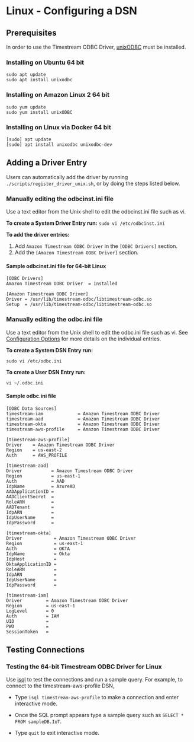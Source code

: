# Linux - Configuring a DSN

## Prerequisites
In order to use the Timestream ODBC Driver, [unixODBC](http://www.unixodbc.org/) must be installed.

### Installing on Ubuntu 64 bit

```
sudo apt update
sudo apt install unixodbc
```

### Installing on Amazon Linux 2 64 bit

```
sudo yum update
sudo yum install unixODBC
```

### Installing on Linux via Docker 64 bit

```
[sudo] apt update
[sudo] apt install unixodbc unixodbc-dev
```

## Adding a Driver Entry

Users can automatically add the driver by running `./scripts/register_driver_unix.sh`, or by doing the steps listed below.

### Manually editing the odbcinst.ini file ###
Use a text editor from the Unix shell to edit the odbcinst.ini file such as vi.

**To create a System Driver Entry run:**
`sudo vi /etc/odbcinst.ini`

**To add the driver entries:**
1. Add `Amazon Timestream ODBC Driver` in the `[ODBC Drivers]` section.
2. Add the `[Amazon Timestream ODBC Driver]` section.

#### Sample odbcinst.ini file for 64-bit Linux
```
[ODBC Drivers]
Amazon Timestream ODBC Driver  = Installed

[Amazon Timestream ODBC Driver]
Driver = /usr/lib/timestream-odbc/libtimestream-odbc.so
Setup  = /usr/lib/timestream-odbc/libtimestream-odbc.so
```

### Manually editing the odbc.ini file ###
Use a text editor from the Unix shell to edit the odbc.ini file such as vi. See [Configuration Options](./configuration_options.md) for more details on the individual entries.

**To create a System DSN Entry run:**

`sudo vi /etc/odbc.ini`

**To create a User DSN Entry run:**

`vi ~/.odbc.ini`

#### <a name="odbc_data_source"></a>Sample odbc.ini file
```
[ODBC Data Sources]
timestream-iam             = Amazon Timestream ODBC Driver
timestream-aad             = Amazon Timestream ODBC Driver
timestream-okta            = Amazon Timestream ODBC Driver
timestream-aws-profile     = Amazon Timestream ODBC Driver

[timestream-aws-profile]
Driver    = Amazon Timestream ODBC Driver
Region    = us-east-2
Auth      = AWS_PROFILE

[timestream-aad]
Driver           = Amazon Timestream ODBC Driver
Region           = us-east-1
Auth             = AAD
IdpName          = AzureAD
AADApplicationID = 
AADClientSecret  = 
RoleARN          = 
AADTenant        = 
IdpARN           = 
IdpUserName      = 
IdpPassword      = 

[timestream-okta]
Driver            = Amazon Timestream ODBC Driver
Region            = us-east-1
Auth              = OKTA
IdpName           = Okta
IdpHost           = 
OktaApplicationID = 
RoleARN           = 
IdpARN            = 
IdpUserName       = 
IdpPassword       = 

[timestream-iam]
Driver         = Amazon Timestream ODBC Driver
Region         = us-east-1
LogLevel       = 0
Auth           = IAM
UID            = 
PWD            = 
SessionToken   = 
```

## Testing Connections

### Testing the 64-bit Timestream ODBC Driver for Linux
Use [isql](https://www.systutorials.com/docs/linux/man/1-isql/#:~:text=isql%20is%20a%20command%20line,with%20built%2Din%20Unicode%20support) to test the connections and run a sample query. For example, to connect to the timestream-aws-profile DSN, 
* Type `isql timestream-aws-profile` to make a connection and enter interactive mode.

* Once the SQL prompt appears type a sample query such as `SELECT * FROM sampleDB.IoT`. 
* Type `quit` to exit interactive mode.
